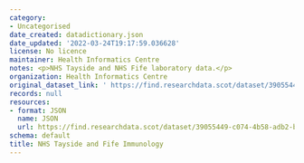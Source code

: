 ```yaml
---
category:
- Uncategorised
date_created: datadictionary.json
date_updated: '2022-03-24T19:17:59.036628'
license: No licence
maintainer: Health Informatics Centre
notes: <p>NHS Tayside and NHS Fife laboratory data.</p>
organization: Health Informatics Centre
original_dataset_link: ' https://find.researchdata.scot/dataset/39055449-c074-4b58-adb2-b1c0d2441c4d'
records: null
resources:
- format: JSON
  name: JSON
  url: https://find.researchdata.scot/dataset/39055449-c074-4b58-adb2-b1c0d2441c4d/resource/39055449-c074-4b58-adb2-b1c0d2441c4d/download/datadictionary.json
schema: default
title: NHS Tayside and Fife Immunology
---
```

